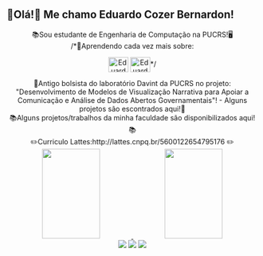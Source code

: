 
## 👋Olá!👋 Me chamo Eduardo Cozer Bernardon!
<div align="center">
📚Sou estudante de Engenharia de Computação na PUCRS!🖥️</div>
<div align="center">
/*🧠Aprendendo cada vez mais sobre:

  <img align="center" alt="Eduardo-C" height="30" width="40" src="https://cdn.jsdelivr.net/gh/devicons/devicon/icons/c/c-original.svg"> <img align="center" alt="Eduardo-C++" height="30" width="40" src="https://cdn.jsdelivr.net/gh/devicons/devicon/icons/cplusplus/cplusplus-original.svg">*/
  <div align="center">
🎒Antigo bolsista do laboratório Davint da PUCRS no projeto: "Desenvolvimento de Modelos de Visualização Narrativa para Apoiar a Comunicação e Análise de Dados Abertos Governamentais"!  - Alguns projetos são escontrados aqui!🎒</div>
<div align="center">
	<div align="center">
📚Alguns projetos/trabalhos da minha faculdade são disponibilizados aqui!📚</div>
✏️Curriculo Lattes:http://lattes.cnpq.br/5600122654795176 ✏️</div>

<div align="center">
  <a href="https://github.com/dubernardon">
  <img  width="48%" height="180em" src="https://github-readme-stats.vercel.app/api?username=dubernardon&show_icons=true&theme=tokyonight&include_all_commits=true&count_private=true"/>
  <img width="48%" height="180em" src="https://github-readme-stats.vercel.app/api/top-langs/?username=dubernardon&layout=compact&langs_count=7&theme=tokyonight"/>
</div>
	<div align="center"> 
  <a href="https://instagram.com/dubernardon" target="_blank"><img src="https://img.shields.io/badge/-Instagram-%23E4405F?style=for-the-badge&logo=instagram&logoColor=white" target="_blank"></a>
  <a href = "mailto:dubernardon@gmail.com"><img src="https://img.shields.io/badge/-Gmail-%23333?style=for-the-badge&logo=gmail&logoColor=white" target="_blank"></a>
  <a href="https://www.linkedin.com/in/eduardo-bernardon-905423235/" target="_blank"><img src="https://img.shields.io/badge/-LinkedIn-%230077B5?style=for-the-badge&logo=linkedin&logoColor=white" target="_blank"></a> 
</div>
